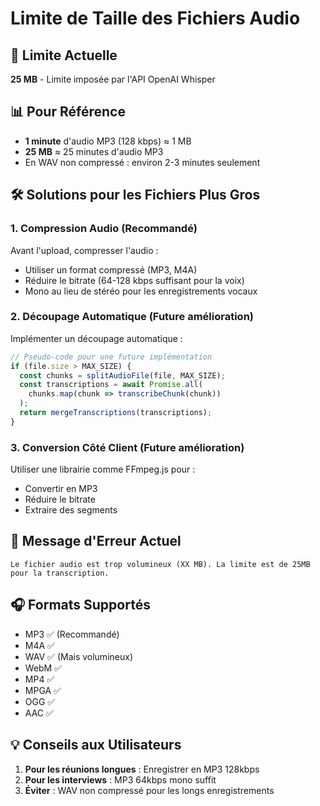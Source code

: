 # Limite de Taille des Fichiers Audio

## 🎯 Limite Actuelle

**25 MB** - Limite imposée par l'API OpenAI Whisper

## 📊 Pour Référence

- **1 minute** d'audio MP3 (128 kbps) ≈ 1 MB
- **25 MB** ≈ 25 minutes d'audio MP3
- En WAV non compressé : environ 2-3 minutes seulement

## 🛠️ Solutions pour les Fichiers Plus Gros

### 1. **Compression Audio (Recommandé)**
Avant l'upload, compresser l'audio :
- Utiliser un format compressé (MP3, M4A)
- Réduire le bitrate (64-128 kbps suffisant pour la voix)
- Mono au lieu de stéréo pour les enregistrements vocaux

### 2. **Découpage Automatique** (Future amélioration)
Implémenter un découpage automatique :
```javascript
// Pseudo-code pour une future implémentation
if (file.size > MAX_SIZE) {
  const chunks = splitAudioFile(file, MAX_SIZE);
  const transcriptions = await Promise.all(
    chunks.map(chunk => transcribeChunk(chunk))
  );
  return mergeTranscriptions(transcriptions);
}
```

### 3. **Conversion Côté Client** (Future amélioration)
Utiliser une librairie comme FFmpeg.js pour :
- Convertir en MP3
- Réduire le bitrate
- Extraire des segments

## 📝 Message d'Erreur Actuel

```
Le fichier audio est trop volumineux (XX MB). La limite est de 25MB pour la transcription.
```

## 🎧 Formats Supportés

- MP3 ✅ (Recommandé)
- M4A ✅
- WAV ✅ (Mais volumineux)
- WebM ✅
- MP4 ✅
- MPGA ✅
- OGG ✅
- AAC ✅

## 💡 Conseils aux Utilisateurs

1. **Pour les réunions longues** : Enregistrer en MP3 128kbps
2. **Pour les interviews** : MP3 64kbps mono suffit
3. **Éviter** : WAV non compressé pour les longs enregistrements 